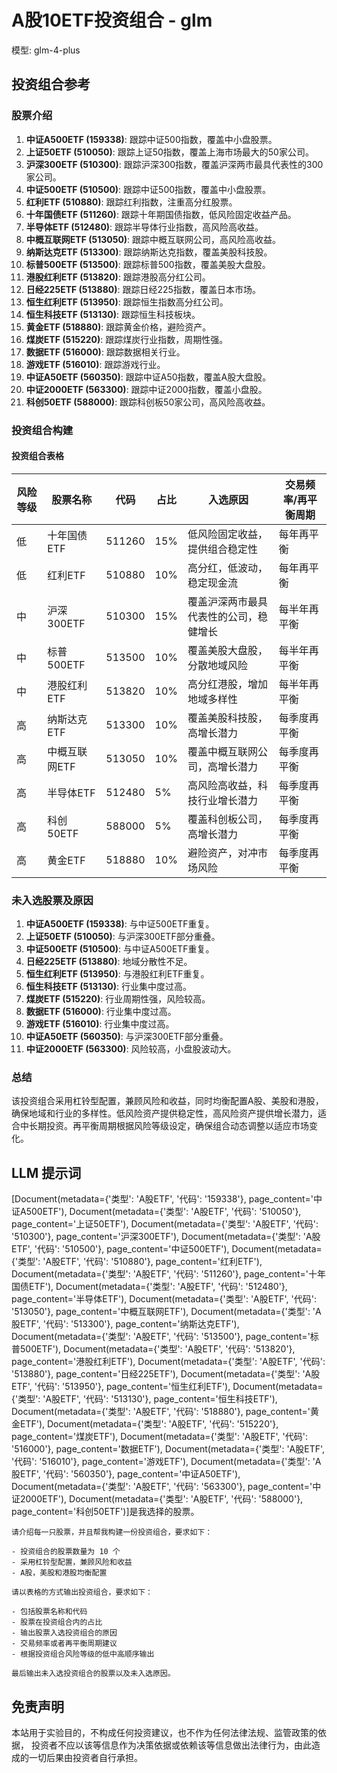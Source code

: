 # A股10ETF投资组合 - glm

模型: glm-4-plus

## 投资组合参考

### 股票介绍

1. **中证A500ETF (159338)**: 跟踪中证500指数，覆盖中小盘股票。
2. **上证50ETF (510050)**: 跟踪上证50指数，覆盖上海市场最大的50家公司。
3. **沪深300ETF (510300)**: 跟踪沪深300指数，覆盖沪深两市最具代表性的300家公司。
4. **中证500ETF (510500)**: 跟踪中证500指数，覆盖中小盘股票。
5. **红利ETF (510880)**: 跟踪红利指数，注重高分红股票。
6. **十年国债ETF (511260)**: 跟踪十年期国债指数，低风险固定收益产品。
7. **半导体ETF (512480)**: 跟踪半导体行业指数，高风险高收益。
8. **中概互联网ETF (513050)**: 跟踪中概互联网公司，高风险高收益。
9. **纳斯达克ETF (513300)**: 跟踪纳斯达克指数，覆盖美股科技股。
10. **标普500ETF (513500)**: 跟踪标普500指数，覆盖美股大盘股。
11. **港股红利ETF (513820)**: 跟踪港股高分红公司。
12. **日经225ETF (513880)**: 跟踪日经225指数，覆盖日本市场。
13. **恒生红利ETF (513950)**: 跟踪恒生指数高分红公司。
14. **恒生科技ETF (513130)**: 跟踪恒生科技板块。
15. **黄金ETF (518880)**: 跟踪黄金价格，避险资产。
16. **煤炭ETF (515220)**: 跟踪煤炭行业指数，周期性强。
17. **数据ETF (516000)**: 跟踪数据相关行业。
18. **游戏ETF (516010)**: 跟踪游戏行业。
19. **中证A50ETF (560350)**: 跟踪中证A50指数，覆盖A股大盘股。
20. **中证2000ETF (563300)**: 跟踪中证2000指数，覆盖小盘股。
21. **科创50ETF (588000)**: 跟踪科创板50家公司，高风险高收益。

### 投资组合构建

#### 投资组合表格

| 风险等级 | 股票名称       | 代码     | 占比  | 入选原因      | 交易频率/再平衡周期 |
|----------|----------------|----------|-------|-----------------------------------------------|----------------------|
| 低       | 十年国债ETF   | 511260  | 15%   | 低风险固定收益，提供组合稳定性| 每年再平衡   |
| 低       | 红利ETF       | 510880  | 10%   | 高分红，低波动，稳定现金流    | 每年再平衡   |
| 中       | 沪深300ETF    | 510300  | 15%   | 覆盖沪深两市最具代表性的公司，稳健增长| 每半年再平衡 |
| 中       | 标普500ETF    | 513500  | 10%   | 覆盖美股大盘股，分散地域风险  | 每半年再平衡 |
| 中       | 港股红利ETF   | 513820  | 10%   | 高分红港股，增加地域多样性    | 每半年再平衡 |
| 高       | 纳斯达克ETF   | 513300  | 10%   | 覆盖美股科技股，高增长潜力    | 每季度再平衡 |
| 高       | 中概互联网ETF | 513050  | 10%   | 覆盖中概互联网公司，高增长潜力| 每季度再平衡 |
| 高       | 半导体ETF     | 512480  | 5%    | 高风险高收益，科技行业增长潜力| 每季度再平衡 |
| 高       | 科创50ETF     | 588000  | 5%    | 覆盖科创板公司，高增长潜力    | 每季度再平衡 |
| 高       | 黄金ETF       | 518880  | 10%   | 避险资产，对冲市场风险| 每季度再平衡 |

### 未入选股票及原因

1. **中证A500ETF (159338)**: 与中证500ETF重复。
2. **上证50ETF (510050)**: 与沪深300ETF部分重叠。
3. **中证500ETF (510500)**: 与中证A500ETF重复。
4. **日经225ETF (513880)**: 地域分散性不足。
5. **恒生红利ETF (513950)**: 与港股红利ETF重复。
6. **恒生科技ETF (513130)**: 行业集中度过高。
7. **煤炭ETF (515220)**: 行业周期性强，风险较高。
8. **数据ETF (516000)**: 行业集中度过高。
9. **游戏ETF (516010)**: 行业集中度过高。
10. **中证A50ETF (560350)**: 与沪深300ETF部分重叠。
11. **中证2000ETF (563300)**: 风险较高，小盘股波动大。

### 总结

该投资组合采用杠铃型配置，兼顾风险和收益，同时均衡配置A股、美股和港股，确保地域和行业的多样性。低风险资产提供稳定性，高风险资产提供增长潜力，适合中长期投资。再平衡周期根据风险等级设定，确保组合动态调整以适应市场变化。

## LLM 提示词

[Document(metadata={'类型': 'A股ETF', '代码': '159338'}, page_content='中证A500ETF'), Document(metadata={'类型': 'A股ETF', '代码': '510050'}, page_content='上证50ETF'), Document(metadata={'类型': 'A股ETF', '代码': '510300'}, page_content='沪深300ETF'), Document(metadata={'类型': 'A股ETF', '代码': '510500'}, page_content='中证500ETF'), Document(metadata={'类型': 'A股ETF', '代码': '510880'}, page_content='红利ETF'), Document(metadata={'类型': 'A股ETF', '代码': '511260'}, page_content='十年国债ETF'), Document(metadata={'类型': 'A股ETF', '代码': '512480'}, page_content='半导体ETF'), Document(metadata={'类型': 'A股ETF', '代码': '513050'}, page_content='中概互联网ETF'), Document(metadata={'类型': 'A股ETF', '代码': '513300'}, page_content='纳斯达克ETF'), Document(metadata={'类型': 'A股ETF', '代码': '513500'}, page_content='标普500ETF'), Document(metadata={'类型': 'A股ETF', '代码': '513820'}, page_content='港股红利ETF'), Document(metadata={'类型': 'A股ETF', '代码': '513880'}, page_content='日经225ETF'), Document(metadata={'类型': 'A股ETF', '代码': '513950'}, page_content='恒生红利ETF'), Document(metadata={'类型': 'A股ETF', '代码': '513130'}, page_content='恒生科技ETF'), Document(metadata={'类型': 'A股ETF', '代码': '518880'}, page_content='黄金ETF'), Document(metadata={'类型': 'A股ETF', '代码': '515220'}, page_content='煤炭ETF'), Document(metadata={'类型': 'A股ETF', '代码': '516000'}, page_content='数据ETF'), Document(metadata={'类型': 'A股ETF', '代码': '516010'}, page_content='游戏ETF'), Document(metadata={'类型': 'A股ETF', '代码': '560350'}, page_content='中证A50ETF'), Document(metadata={'类型': 'A股ETF', '代码': '563300'}, page_content='中证2000ETF'), Document(metadata={'类型': 'A股ETF', '代码': '588000'}, page_content='科创50ETF')]是我选择的股票。

    请介绍每一只股票，并且帮我构建一份投资组合，要求如下：

    - 投资组合的股票数量为 10 个
    - 采用杠铃型配置，兼顾风险和收益
    - A股，美股和港股均衡配置

    请以表格的方式输出投资组合，要求如下：

    - 包括股票名称和代码
    - 股票在投资组合内的占比
    - 输出股票入选投资组合的原因
    - 交易频率或者再平衡周期建议
    - 根据投资组合风险等级的低中高顺序输出

    最后输出未入选投资组合的股票以及未入选原因。

## 免责声明

本站用于实验目的，不构成任何投资建议，也不作为任何法律法规、监管政策的依据，    投资者不应以该等信息作为决策依据或依赖该等信息做出法律行为，由此造成的一切后果由投资者自行承担。
